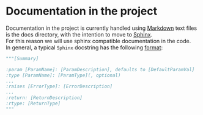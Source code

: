 # Documentation in the project
Documentation in the project is currently handled using [Markdown](https://www.markdownguide.org/cheat-sheet) text files
is the docs directory, with the intention to move to [Sphinx](http://www.sphinx-doc.org/en/master/).\
For this reason we will use sphinx compatible documentation in the code.\
In general, a typical `Sphinx` docstring has the following [format](https://sphinx-rtd-tutorial.readthedocs.io/en/latest/docstrings.html):
```python
"""[Summary]

:param [ParamName]: [ParamDescription], defaults to [DefaultParamVal]
:type [ParamName]: [ParamType](, optional)
...
:raises [ErrorType]: [ErrorDescription]
...
:return: [ReturnDescription]
:rtype: [ReturnType]
"""
```